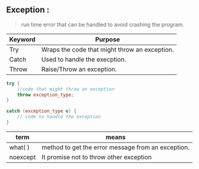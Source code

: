 ##   Exception :
> run time error that can be handled to avoid crashing the program.


| Keyword | Purpose                                       |
| ------- | --------------------------------------------- |
| Try     | Wraps the code that might throw an exception. |
| Catch   | Used to handle the execption.                 |
| Throw   | Raise/Throw an exception.                     |
```c++
try {
	//code that might throw an exception
	throw exception_type;
}

catch (exception_type e) {
	// code to handle the exception
}

```

| term     | means                                              |
| -------- | -------------------------------------------------- |
| what( )  | method to get the error message from an exception. |
| noexcept | It promise not to throw other exception            |

